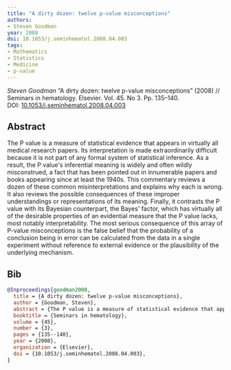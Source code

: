 ```yaml
---
title: "A dirty dozen: twelve p-value misconceptions"
authors:
- Steven Goodman
year: 2008
doi: 10.1053/j.seminhematol.2008.04.003
tags:
- Mathematics
- Statistics
- Medicine
- p-value
---
```


<i>Steven Goodman</i> <span title="The P value is a measure of statistical evidence that appears in virtually all medical research papers. Its interpretation is made extraordinarily difficult because it is not part of any formal system of statistical inference. As a result, the P value's inferential meaning is widely and often wildly misconstrued, a fact that has been pointed out in innumerable papers and books appearing since at least the 1940s. This commentary reviews a dozen of these common misinterpretations and explains why each is wrong. It also reviews the possible consequences of these improper understandings or representations of its meaning. Finally, it contrasts the P value with its Bayesian counterpart, the Bayes' factor, which has virtually all of the desirable properties of an evidential measure that the P value lacks, most notably interpretability. The most serious consequence of this array of P-value misconceptions is the false belief that the probability of a conclusion being in error can be calculated from the data in a single experiment without reference to external evidence or the plausibility of the underlying mechanism.">“A dirty dozen: twelve p-value misconceptions”</span> (2008) // Seminars in hematology. Elsevier. Vol.&nbsp;45. No&nbsp;3. Pp.&nbsp;135–140. DOI:&nbsp;<a href='https://doi.org/10.1053/j.seminhematol.2008.04.003'>10.1053/j.seminhematol.2008.04.003</a>

## Abstract

The P value is a measure of statistical evidence that appears in virtually all medical research papers. Its interpretation is made extraordinarily difficult because it is not part of any formal system of statistical inference. As a result, the P value's inferential meaning is widely and often wildly misconstrued, a fact that has been pointed out in innumerable papers and books appearing since at least the 1940s. This commentary reviews a dozen of these common misinterpretations and explains why each is wrong. It also reviews the possible consequences of these improper understandings or representations of its meaning. Finally, it contrasts the P value with its Bayesian counterpart, the Bayes' factor, which has virtually all of the desirable properties of an evidential measure that the P value lacks, most notably interpretability. The most serious consequence of this array of P-value misconceptions is the false belief that the probability of a conclusion being in error can be calculated from the data in a single experiment without reference to external evidence or the plausibility of the underlying mechanism.

## Bib

```bib
@Inproceedings{goodman2008,
  title = {A dirty dozen: twelve p-value misconceptions},
  author = {Goodman, Steven},
  abstract = {The P value is a measure of statistical evidence that appears in virtually all medical research papers. Its interpretation is made extraordinarily difficult because it is not part of any formal system of statistical inference. As a result, the P value's inferential meaning is widely and often wildly misconstrued, a fact that has been pointed out in innumerable papers and books appearing since at least the 1940s. This commentary reviews a dozen of these common misinterpretations and explains why each is wrong. It also reviews the possible consequences of these improper understandings or representations of its meaning. Finally, it contrasts the P value with its Bayesian counterpart, the Bayes' factor, which has virtually all of the desirable properties of an evidential measure that the P value lacks, most notably interpretability. The most serious consequence of this array of P-value misconceptions is the false belief that the probability of a conclusion being in error can be calculated from the data in a single experiment without reference to external evidence or the plausibility of the underlying mechanism.},
  booktitle = {Seminars in hematology},
  volume = {45},
  number = {3},
  pages = {135--140},
  year = {2008},
  organization = {Elsevier},
  doi = {10.1053/j.seminhematol.2008.04.003},
}
```
